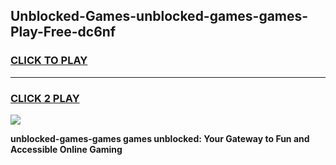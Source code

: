 
## Unblocked-Games-unblocked-games-games-Play-Free-dc6nf
<h3>
<a href="https://premium76.site?title=unblocked-games-games&ref=22A">CLICK TO PLAY</a></h3>
<hr>

<h3>
<a href="https://premium76.site?title=unblocked-games-games&ref=22A">CLICK 2 PLAY</a>
  
</h3>

<a href="https://premium76.site?title=unblocked-games-games&ref=22A"><img src="https://clearcache.store/games.png"></a>


**unblocked-games-games games unblocked: Your Gateway to Fun and Accessible Online Gaming**

